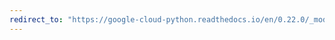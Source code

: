 ```yaml
---
redirect_to: "https://google-cloud-python.readthedocs.io/en/0.22.0/_modules/google/cloud/logging/entries.html"
---
```

